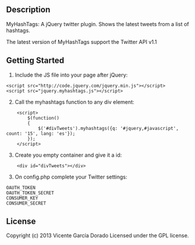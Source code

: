 ## Description

MyHashTags: A jQuery twitter plugin.  Shows the latest tweets from a list of hashtags.

The latest version of MyHashTags support the Twitter API v1.1

## Getting Started

1. Include the JS file into your page after jQuery:
```
<script src="http://code.jquery.com/jquery.min.js"></script>
<script src="jquery.myhashtags.js"></script>
```

2. Call the myhashtags function to any div element:
```
	<script>
		$(function()
		{
			$('#divTweets').myhashtags({q: '#jquery,#javascript', count: '15', lang: 'es'});
		});
	</script>
```

3. Create you empty container and give it a id:
```
	<div id="divTweets"></div>
```

3. On config.php complete your Twitter settings:
```
OAUTH_TOKEN
OAUTH_TOKEN_SECRET
CONSUMER_KEY
CONSUMER_SECRET
```

## License
Copyright (c) 2013 Vicente García Dorado Licensed under the GPL license.